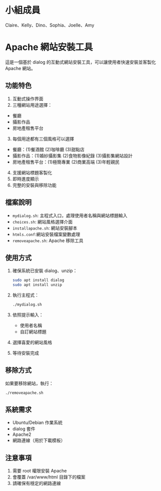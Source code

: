 # 小組成員

Claire、Kelly、Dino、Sophia、Joelle、Amy

# Apache 網站安裝工具

這是一個基於 dialog 的互動式網站安裝工具，可以讓使用者快速安裝並客製化 Apache 網站。

## 功能特色

1. 互動式操作界面
2. 三種網站用途選擇：
  - 餐廳
  - 攝影作品
  - 房地產租售平台
3. 每個用途都有三個風格可以選擇
  - 餐廳：(1)餐酒館  (2)咖啡廳  (3)甜點店
  - 攝影作品：(1)婚紗攝影集  (2)食物影像紀錄  (3)攝影集網站設計
  - 房地產租售平台：(1)極簡專業  (2)商業高端  (3)年輕親民
4. 支援網站標題客製化
5. 即時進度顯示
6. 完整的安裝與移除功能

## 檔案說明

- `mydialog.sh`: 主程式入口，處理使用者名稱與網站標題輸入
- `choices.sh`: 網站風格選擇介面
- `installapache.sh`: 網站安裝腳本
- `htmls.conf`:網站安裝檔案變數處理
- `removeapache.sh`: Apache 移除工具

## 使用方式

1. 確保系統已安裝 dialog、unzip：
   ```bash
   sudo apt install dialog
   sudo apt install unzip
   ```

2. 執行主程式：
   ```bash
   ./mydialog.sh
   ```

3. 依照提示輸入：
   - 使用者名稱
   - 自訂網站標題

4. 選擇喜愛的網站風格

5. 等待安裝完成

## 移除方式

如果要移除網站，執行：
```bash
./removeapache.sh
```

## 系統需求

- Ubuntu/Debian 作業系統
- dialog 套件
- Apache2
- 網路連線（用於下載模板）

## 注意事項

1. 需要 root 權限安裝 Apache
2. 會覆蓋 /var/www/html 目錄下的檔案
3. 請確保有穩定的網路連線